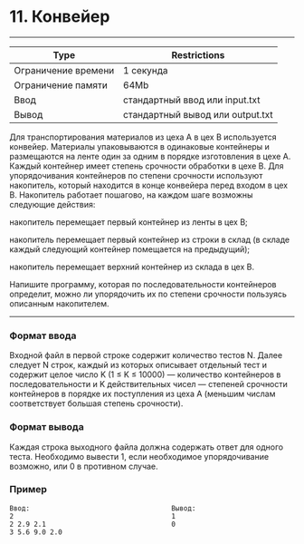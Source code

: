 
# 11. Конвейер
___
| Type | Restrictions |
| --- | --- |
Ограничение времени	| 1 секунда |
Ограничение памяти  | 	64Mb |
Ввод                |	стандартный ввод или input.txt |
Вывод               |	стандартный вывод или output.txt |

Для транспортирования материалов из цеха А в цех В используется конвейер. Материалы упаковываются в одинаковые контейнеры и размещаются на ленте один за одним в порядке изготовления в цехе А. Каждый контейнер имеет степень срочности обработки в цехе В. Для упорядочивания контейнеров по степени срочности используют накопитель, который находится в конце конвейера перед входом в цех В. Накопитель работает пошагово, на каждом шаге возможны следующие действия:

накопитель перемещает первый контейнер из ленты в цех В;

накопитель перемещает первый контейнер из строки в склад (в складе каждый следующий контейнер помещается на предыдущий);

накопитель перемещает верхний контейнер из склада в цех В.

Напишите программу, которая по последовательности контейнеров определит, можно ли упорядочить их по степени срочности пользуясь описанным накопителем.
___

### Формат ввода

Входной файл в первой строке содержит количество тестов N. Далее следует N строк, каждый из которых описывает отдельный тест и содержит целое число K (1 ≤ K ≤ 10000) — количество контейнеров в последовательности и K действительных чисел — степеней срочности контейнеров в порядке их поступления из цеха А (меньшим числам соответствует большая степень срочности).

### Формат вывода

Каждая строка выходного файла должна содержать ответ для одного теста. Необходимо вывести 1, если необходимое упорядочивание возможно, или 0 в противном случае.

### Пример
```
Ввод:                                   Вывод:
2                                       1
2 2.9 2.1                               0
3 5.6 9.0 2.0
```